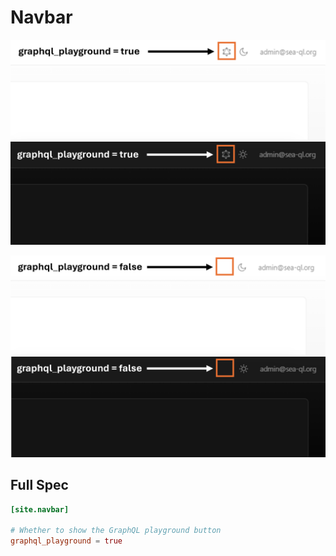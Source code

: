# Navbar

![](../../static/img/site-config-navbar-with-gql-btn.png#light)
![](../../static/img/site-config-navbar-with-gql-btn-dark.png#dark)

![](../../static/img/site-config-navbar-without-gql-btn.png#light)
![](../../static/img/site-config-navbar-without-gql-btn-dark.png#dark)

## Full Spec

```toml title=pro_admin/config.toml
[site.navbar]

# Whether to show the GraphQL playground button
graphql_playground = true
```
